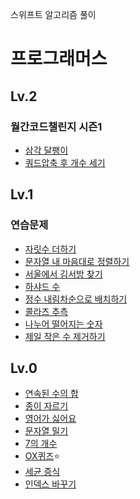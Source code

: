 스위프트 알고리즘 풀이

# 프로그래머스 

## Lv.2

### 월간코드챌린지 시즌1

- [삼각 달팽이](./프로그래머스/연습문제/Lv2/lessons68645.playground/Contents.swift)
- [쿼드압축 후 개수 세기](./프로그래머스/연습문제/Lv2/lessons68936.playground/Contents.swift)

## Lv.1

### 연습문제

- [자릿수 더하기](./프로그래머스/연습문제/Lv1/lessons12931.playground/Contents.swift)
- [문자열 내 마음대로 정렬하기](./프로그래머스/연습문제/Lv1/lessons12915.playground/Contents.swift)
- [서울에서 김서방 찾기](./프로그래머스/연습문제/Lv1/lessons12919.playground/Contents.swift)
- [하샤드 수](./프로그래머스/연습문제/Lv1/lessons12947.playground/Contents.swift)
- [정수 내림차순으로 배치하기](./프로그래머스/연습문제/Lv1/lessons12933.playground/Contents.swift)
- [콜라츠 추측](./프로그래머스/연습문제/Lv1/lessons12943.playground/Contents.swift)
- [나누어 떨어지는 숫자](./프로그래머스/연습문제/Lv1/lessons12910.playground/Contents.swift)
- [제일 작은 수 제거하기](./프로그래머스/연습문제/Lv1/lessons12935.playground/Contents.swift)

## Lv.0

- [연속된 수의 합](./프로그래머스/연습문제/Lv0/lessons120923.playground/Contents.swift)
- [종이 자르기](./프로그래머스/연습문제/Lv0/lessons120922.playground/Contents.swift)
- [영어가 싫어요](./프로그래머스/연습문제/Lv0/lessons120894.playground/Contents.swift)
- [문자열 밀기](./프로그래머스/연습문제/Lv0/lessons120921.playground/Contents.swift)
- [7의 개수](./프로그래머스/연습문제/Lv0/lessons120912.playground/Contents.swift)
- [OX퀴즈](./프로그래머스/연습문제/Lv0/lessons120907.playground/Contents.swift)⭐️
- [세균 증식](./프로그래머스/연습문제/Lv0/lessons120910.playground/Contents.swift)
- [인덱스 바꾸기](./프로그래머스/연습문제/Lv0/lessons120895.playground/Contents.swift)
